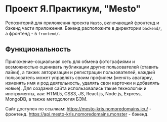# Проект Я.Практикум, "Mesto"

Репозиторий для приложения проекта `Mesto`, включающий фронтенд и бэкенд части приложения. Бэкенд расположите в директории `backend/`, а фронтенд - в `frontend/`.

## Функциональность
Приложение-социальная сеть для обмена фотографиями и возможностью оценивать публикации других пользователей (ставить лайки), а также: авторизации и регистрации пользователей, каждый пользователь может управлять своим профилем (менять аватарку, изменять имя и род деятельность, удалять свои карточки и добавлять новые).
Для создания сайта использовались такие технологии и инструменты, как: HTML5, CSS3, JS, React.js, Node.js, Express, MongoDB, а также методология БЭМ.

  
Сайт доступен по ссылкам:
https://mesto-kris.nomoredomains.icu/ - фронтенд.
https://api.mesto-kris.nomoredomains.monster - бэкенд.
